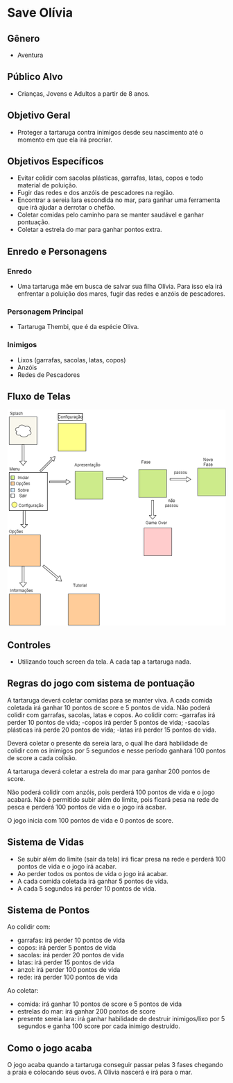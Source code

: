 # Save Olívia

## Gênero
- Aventura

## Público Alvo
- Crianças, Jovens e Adultos a partir de 8 anos.

## Objetivo Geral
- Proteger a tartaruga contra inimigos desde seu nascimento até o momento em que ela irá procriar.

## Objetivos Específicos
- Evitar colidir com sacolas plásticas, garrafas, latas, copos e todo material de poluição.
- Fugir das redes e dos anzóis de pescadores na região.
- Encontrar a sereia Iara escondida no mar, para ganhar uma ferramenta que irá ajudar a derrotar o chefão.
- Coletar comidas pelo caminho para se manter saudável e ganhar pontuação.
- Coletar a estrela do mar para ganhar pontos extra.

## Enredo e Personagens

### Enredo
- Uma tartaruga mãe em busca de salvar sua filha Olívia. Para isso ela irá enfrentar a poluição dos mares, fugir das redes e anzóis de pescadores.

### Personagem Principal
- Tartaruga Thembi, que é da espécie Oliva.

### Inimigos
- Lixos (garrafas, sacolas, latas, copos)
- Anzóis
- Redes de Pescadores

## Fluxo de Telas
<img src= "https://github.com/DanieleAndrade/save-olivia/blob/master/fluxo-de-telas%20(1).png">

## Controles
- Utilizando touch screen da tela. A cada tap a tartaruga nada.

## Regras do jogo com sistema de pontuação

A tartaruga deverá coletar comidas para se manter viva. A cada comida coletada irá ganhar 10 pontos de score e 5 pontos de vida.
Não poderá colidir com garrafas, sacolas, latas e copos. 
Ao colidir com:
 -garrafas irá perder 10 pontos de vida; 
 -copos irá perder 5 pontos de vida;
 -sacolas plásticas irá perde 20 pontos de vida;
 -latas irá perder 15 pontos de vida.

Deverá coletar o presente da sereia Iara, o qual lhe dará habilidade de colidir com os inimigos por 5 segundos e nesse período ganhará 100 pontos de score a cada colisão. 

A tartaruga deverá coletar a estrela do mar para ganhar 200 pontos de score.

Não poderá colidir com anzóis, pois perderá 100 pontos de vida e o jogo acabará. 
Não é permitido subir além do limite, pois ficará pesa na rede de pesca e perderá 100 pontos de vida e o jogo irá acabar.

O jogo inicia com 100 pontos de vida e 0 pontos de score.

## Sistema de Vidas

- Se subir além do limite (sair da tela) irá ficar presa na rede e perderá 100 pontos de vida e o jogo irá acabar.
- Ao perder todos os pontos de vida o jogo irá acabar.
- A cada comida coletada irá ganhar 5 pontos de vida.
- A cada 5 segundos irá perder 10 pontos de vida.

## Sistema de Pontos

Ao colidir com: 
- garrafas: irá perder 10 pontos de vida
- copos:    irá perder 5 pontos de vida
- sacolas:  irá perder 20 pontos de vida
- latas:    irá perder 15 pontos de vida
- anzol:    irá perder 100 pontos de vida
- rede:     irá perder 100 pontos de vida

Ao coletar: 
- comida:   irá ganhar 10 pontos de score e 5 pontos de vida
- estrelas do mar: irá ganhar 200 pontos de score
- presente sereia Iara: irá ganhar habilidade de destruir inimigos/lixo por 5 segundos e ganha 100 score por cada inimigo destruído.

## Como o jogo acaba

O jogo acaba quando a tartaruga conseguir passar pelas 3 fases chegando a praia e colocando seus ovos. 
A Olivia nascerá e irá para o mar. 
